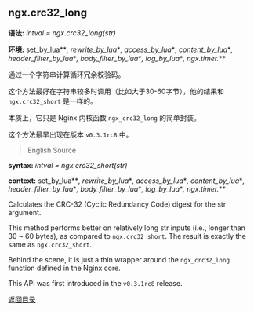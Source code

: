 ngx.crc32_long
---------------
**语法:** *intval = ngx.crc32_long(str)*

**环境:** set_by_lua*\**, rewrite_by_lua*\**, access_by_lua*\**, content_by_lua*\**, header_filter_by_lua*\**, body_filter_by_lua*\**, log_by_lua*\**, ngx.timer.*\**

通过一个字符串计算循环冗余校验码。

这个方法最好在字符串较多时调用（比如大于30-60字节），他的结果和 `ngx.crc32_short` 是一样的。

本质上，它只是 Nginx 内核函数 `ngx_crc32_long` 的简单封装。

这个方法最早出现在版本 `v0.3.1rc8` 中。

> English Source

**syntax:** *intval = ngx.crc32_short(str)*

**context:** set_by_lua*\**, rewrite_by_lua*\**, access_by_lua*\**, content_by_lua*\**, header_filter_by_lua*\**, body_filter_by_lua*\**, log_by_lua*\**, ngx.timer.*\**

Calculates the CRC-32 (Cyclic Redundancy Code) digest for the str argument.

This method performs better on relatively long str inputs (i.e., longer than 30 ~ 60 bytes), as compared to `ngx.crc32_short`. The result is exactly the same as `ngx.crc32_short`.

Behind the scene, it is just a thin wrapper around the `ngx_crc32_long` function defined in the Nginx core.

This API was first introduced in the `v0.3.1rc8` release.

[返回目录](#nginx-api-for-lua)